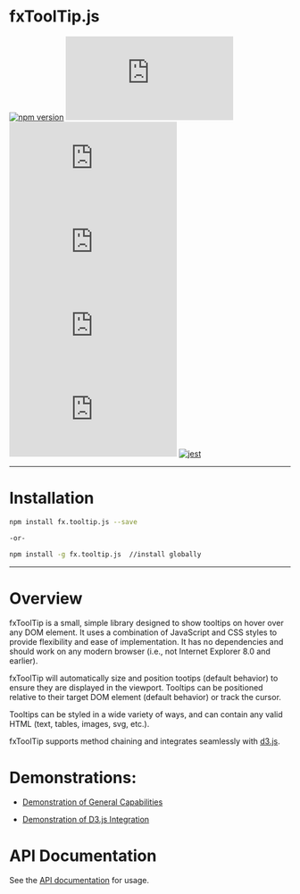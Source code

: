 # <a id='top'>fxToolTip.js</a>

[![npm version](https://badge.fury.io/js/fx.tooltip.js.svg)](https://badge.fury.io/js/fx.tooltip.js)
![npm bundle size](https://img.shields.io/bundlephobia/min/fx.tooltip.js)
![npm](https://img.shields.io/npm/dw/fx.tooltip.js)
![GitHub last commit](https://img.shields.io/github/last-commit/MichaelRFox/fxTooltip.js)
![GitHub top language](https://img.shields.io/github/languages/top/MichaelRFox/fxTooltip.js)
![NPM](https://img.shields.io/npm/l/fx.tooltip.js)
[![jest](https://jestjs.io/img/jest-badge.svg)](https://github.com/facebook/jest)

---
# Installation
```bash
npm install fx.tooltip.js --save

-or-

npm install -g fx.tooltip.js  //install globally
```

---
# Overview
fxToolTip is a small, simple library designed to show tooltips on hover over any DOM element.  It uses a combination of JavaScript and CSS styles to provide flexibility and ease of implementation.  It has no dependencies and should work on any modern browser (i.e., not Internet Explorer 8.0 and earlier).

fxToolTip will automatically size and position tootips (default behavior) to ensure they are displayed in the viewport. Tooltips can be positioned relative to their target DOM element (default behavior) or track the cursor.

Tooltips can be styled in a wide variety of ways, and can contain any valid HTML (text, tables, images, svg, etc.).

fxToolTip supports method chaining and integrates seamlessly with [d3.js](https://d3js.org/).

# Demonstrations:

- [Demonstration of General Capabilities](https://michaelrfox.github.io/demos/fxTooltipDemos/features/)

- [Demonstration of D3.js Integration](https://michaelrfox.github.io/demos/fxTooltipDemos/d3/)

# API Documentation

See the [API documentation](https://michaelrfox.github.io/docs/fx.tooltip.js/2.4.2/) for usage.

